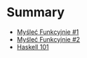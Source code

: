 # Summary

* [Myśleć Funkcyjnie #1](funkcyjnie1.md)
* [Myśleć Funkcyjnie #2](funkcyjnie2.md)
* [Haskell 101](haskell101.md)
